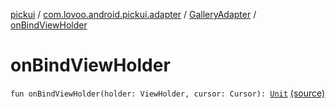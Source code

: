 [pickui](../../index.md) / [com.lovoo.android.pickui.adapter](../index.md) / [GalleryAdapter](index.md) / [onBindViewHolder](./on-bind-view-holder.md)

# onBindViewHolder

`fun onBindViewHolder(holder: ViewHolder, cursor: Cursor): `[`Unit`](https://kotlinlang.org/api/latest/jvm/stdlib/kotlin/-unit/index.html) [(source)](https://github.com/lovoo/android-pickpic/blob/master/pickui/src/main/kotlin/com/lovoo/android/pickui/adapter/GalleryAdapter.kt#L41)